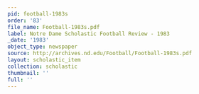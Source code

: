 ```yaml
---
pid: football-1983s
order: '83'
file_name: Football-1983s.pdf
label: Notre Dame Scholastic Football Review - 1983
_date: '1983'
object_type: newspaper
source: http://archives.nd.edu/Football/Football-1983s.pdf
layout: scholastic_item
collection: scholastic
thumbnail: ''
full: ''
---
```

